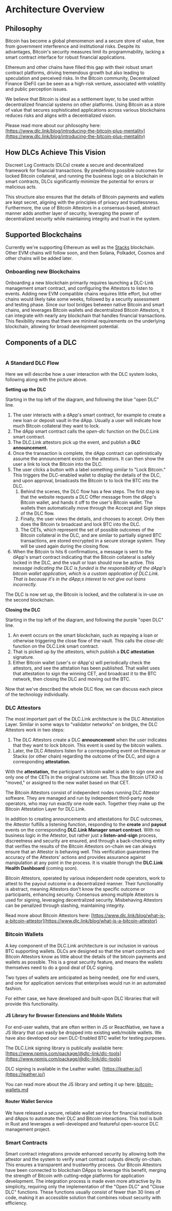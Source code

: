 # Architecture Overview

## Philosophy

Bitcoin has become a global phenomenon and a secure store of value, free from government interference and institutional risks. Despite its advantages, Bitcoin's security measures limit its programmability, lacking a smart contract interface for robust financial applications.

Ethereum and other chains have filled this gap with their robust smart contract platforms, driving tremendous growth but also leading to speculation and perceived risks. In the Bitcoin community, Decentralized Finance (DeFi) can be seen as a high-risk venture, associated with volatility and public perception issues.

We believe that Bitcoin is ideal as a settlement layer, to be used within decentralized financial systems on other platforms. Using Bitcoin as a store of value that secures sophisticated applications across various blockchains reduces risks and aligns with a decentralized vision.

Please read more about our philosophy here: [https://www.dlc.link/blog/introducing-the-bitcoin-plus-mentality](https://www.dlc.link/blog/introducing-the-bitcoin-plus-mentality)

## How DLCs Achieve This Vision

Discreet Log Contracts (DLCs) create a secure and decentralized framework for financial transactions. By predefining possible outcomes for locked Bitcoin collateral, and running the business logic on a blockchain in smart contracts, DLCs significantly minimize the potential for errors or malicious acts.&#x20;

This structure also ensures that the details of Bitcoin payments and wallets are kept secret, aligning with the principles of privacy and trustlessness. Furthermore, the use of Bitcoin Attestors in a consensus-based, abstract manner adds another layer of security, leveraging the power of decentralized security while maintaining integrity and trust in the system.

## Supported Blockchains

Currently we're supporting Ethereum as well as the [Stacks](https://www.stacks.co/) blockchain. Other EVM chains will follow soon, and then Solana, Polkadot, Cosmos and other chains will be added later.

### Onboarding new Blockchains

Onboarding a new blockchain primarily requires launching a DLC-Link management smart contract, and configuring the Attestors to listen to events. Adding new EVM compatible chains requires little effort, but other chains would likely take some weeks, followed by a security assessment and testing phase. Since our tool bridges between native Bitcoin and smart chains, and leverages Bitcoin wallets and decentralized Bitcoin Attestors, it can integrate with nearly any blockchain that handles financial transactions. This flexibility means that there are minimal requirements on the underlying blockchain, allowing for broad development potential.

## Components of a DLC

<figure><img src="../.gitbook/assets/DLC.Link_TechnicalFlow_latest.png" alt=""><figcaption></figcaption></figure>

### A Standard DLC Flow

Here we will describe how a user interaction with the DLC system looks, following along with the picture above.

**Setting up the DLC**

Starting in the top left of the diagram, and following the blue "open DLC" line.

1. The user interacts with a dApp's smart contract, for example to create a new loan or deposit vault in the dApp. Usually a user will indicate how much Bitcoin collateral they want to lock.
2. The dApp smart contract calls the _open-dlc_ function on the DLC.Link smart contract.
3. The DLC.Link attestors pick up the event, and publish a **DLC announcement.**
4. Once the transaction is complete, the dApp contract can optimistically assume the announcement exists on the attestors. It can then show the user a link to lock the Bitcoin into the DLC.
5. The user clicks a button with a label something similar to "Lock Bitcoin." This triggers the DLC-enabled wallet to display the details of the DLC, and upon approval, broadcasts the Bitcoin tx to lock the BTC into the DLC.
   1. Behind the scenes, the DLC flow has a few steps. The first step is that the website requests a DLC Offer message from the dApp's Bitcoin wallet, and hands it off to the user's Bitcoin wallet. The wallets then automatically move through the Accecpt and Sign steps of the DLC flow.
   2. Finally, the user views the details, and chooses to accept. Only then does the Bitcoin tx broadcast and lock BTC into the DLC.
   3. The CETs, which represent the set of possible outcomes of the Bitcoin collateral in the DLC, and are similar to partially signed BTC transactions, are stored encrypted in a secure storage system. They will be used again during the closing flow.
6. When the Bitcoin tx hits 6 confirmations, a message is sent to the dApp's smart contract indicating that the Bitcoin collateral is safely locked in the DLC, and the vault or loan should now be active. _This message indicating the DLC is funded is the responsibility of the dApp's bitcoin wallet application, which is a custom application of DLC.Link. That is because it's in the dApp;s interest to not give out loans incorrectly._&#x20;

The DLC is now set up, the Bitcoin is locked, and the collateral is in-use on the second blockchain.

**Closing the DLC**

Starting in the top left of the diagram, and following the purple "open DLC" line.

1. An event occurs on the smart blockchain, such as repaying a loan or otherwise triggering the close flow of the vault. This calls the _close-dlc_ function on the DLC.Link smart contract.
2. That is picked up by the attestors, which publish a **DLC attestation** signature.
3. Either Bitcoin wallet (user's or dApp's) will periodically check the attestors, and see the attstation has been published. That wallet uses that attestation to sign the winning CET, and broadcast it to the BTC network, then closing the DLC and moving out the BTC.

Now that we've described the whole DLC flow, we can discuss each piece of the technology individually.

### DLC Attestors

The most important part of the DLC.Link architecture is the DLC Attestation Layer. Similar in some ways to "validator networks" on bridges, the DLC Attestors work in two steps:

1. The DLC Attestors create a DLC **announcement** when the user indicates that they want to lock bitcoin. This event is used by the bitcoin wallets.&#x20;
2. Later, the DLC Attestors listen for a corresponding event on Ethereum or Stacks (or other chain) regarding the outcome of the DLC, and sign a corresponding **attestation.**&#x20;

With the **attestation,** the participant's bitcoin wallet is able to sign one and only one of the CETs in the original outcome set. Thus the Bitcoin UTXO is "moved," or assigned to the new wallet based on that CET.

The Bitcoin Attestors consist of independent nodes running DLC Attestor software. They are managed and run by independent third-party node operators, who may run exactly one node each. Together they make up the Bitcoin Attestation Layer for DLC.Link.

In addition to creating announcements and attestations for DLC outcomes, the Attestor fulfills a listening function, responding to the **create** and **payout** events on the corresponding **DLC.Link Manager smart contract**. With no business logic in the Attestor, but rather just a **listen-and-sign** process, discreetness and security are ensured, and through a back-checking entity that verifies the results of the Bitcoin Attestors on-chain we can always ensure that an Attestor is behaving well. This verification guarantees the accuracy of the Attestors' actions and provides assurance against manipulation at any point in the process. It is visable thorugh the **DLC.Link Health Dashboard** (coming soon).

Bitcoin Attestors, operated by various independent node operators, work to attest to the payout outcome in a decentralized manner. Their functionality is abstract, meaning Attestors don't know the specific outcome or participants, enhancing security. Consensus among multiple Attestors is used for signing, leveraging decentralized security. Misbehaving Attestors can be penalized through slashing, maintaining integrity.

Read more about Bitcoin Attestors here: [https://www.dlc.link/blog/what-is-a-bitcoin-attestor](https://www.dlc.link/blog/what-is-a-bitcoin-attestor)

### Bitcoin Wallets

A key component of the DLC.Link architecture is our inclusion in various BTC supporting wallets. DLCs are designed so that the smart contracts and Bitcoin Attestors know as little about the details of the bitcoin payments and wallets as possible. This is a great security feature, and means the wallets themselves need to do a good deal of DLC signing.

Two types of wallets are anticipated as being needed, one for end users, and one for application services that enterprises would run in an automated fashion.&#x20;

For either case, we have developed and built-upon DLC libraries that will provide this functionality.

#### JS Library for Browser Extensions and Mobile Wallets

For end-user wallets, that are often written in JS or ReactNative, we have a JS library that can easily be dropped into existing web/mobile wallets. We have also developed our own DLC-Enabled BTC wallet for testing purposes.

The DLC.Link signing library is publically available here: [https://www.npmjs.com/package/@dlc-link/dlc-tools](https://www.npmjs.com/package/@dlc-link/dlc-tools)

DLC signing is available in the Leather wallet. [https://leather.io/](https://leather.io/)

You can read more about the JS library and setting it up here:  [bitcoin-wallets.md](installation-and-setup/bitcoin-wallets.md "mention")

#### Router Wallet Service

We have released a secure, reliable wallet service for financial institutions and dApps to automate their DLC and Bitcoin interactions. This tool is built in Rust and leverages a well-developed and featureful open-source DLC management project.

### Smart Contracts

Smart contract integrations provide enhanced security by allowing both the attestor and the system to verify smart contract outputs directly on-chain. This ensures a transparent and trustworthy process. Our Bitcoin Attestors have been connected to blockchain DApps to leverage this benefit, merging the strength of Bitcoin with cutting-edge platforms for application development. The integration process is made even more attractive by its simplicity, requiring only the implementation of the "Open DLC" and "Close DLC" functions. These functions usually consist of fewer than 30 lines of code, making it an accessible solution that combines robust security with efficiency.

